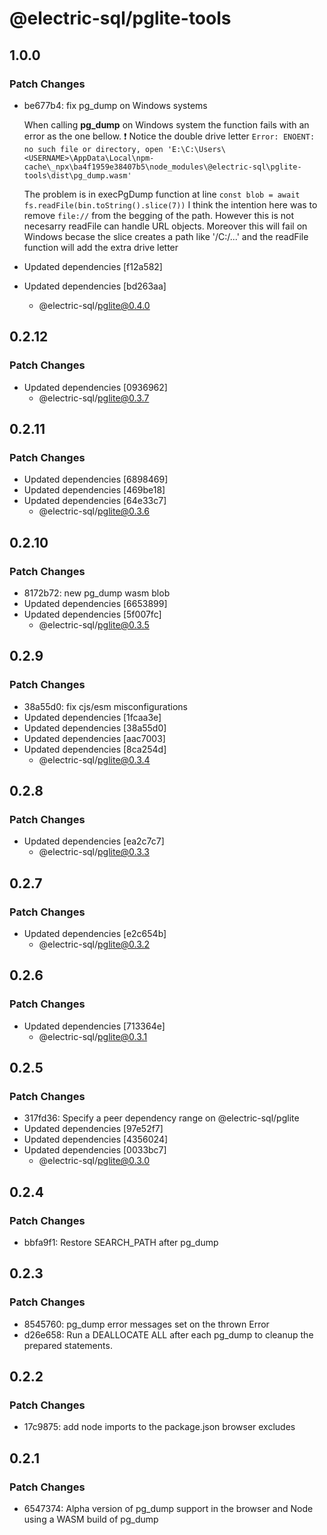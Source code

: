 # @electric-sql/pglite-tools

## 1.0.0

### Patch Changes

- be677b4: fix pg_dump on Windows systems

  When calling **pg_dump** on Windows system the function fails with an error as the one bellow.
  ❗ Notice the double drive letter
  `Error: ENOENT: no such file or directory, open 'E:\C:\Users\<USERNAME>\AppData\Local\npm-cache\_npx\ba4f1959e38407b5\node_modules\@electric-sql\pglite-tools\dist\pg_dump.wasm'`

  The problem is in execPgDump function at line
  `const blob = await fs.readFile(bin.toString().slice(7))`
  I think the intention here was to remove `file://` from the begging of the path. However this is not necesarry readFile can handle URL objects.
  Moreover this will fail on Windows becase the slice creates a path like '/C:/<USERNAME>...' and the readFile function will add the extra drive letter

- Updated dependencies [f12a582]
- Updated dependencies [bd263aa]
  - @electric-sql/pglite@0.4.0

## 0.2.12

### Patch Changes

- Updated dependencies [0936962]
  - @electric-sql/pglite@0.3.7

## 0.2.11

### Patch Changes

- Updated dependencies [6898469]
- Updated dependencies [469be18]
- Updated dependencies [64e33c7]
  - @electric-sql/pglite@0.3.6

## 0.2.10

### Patch Changes

- 8172b72: new pg_dump wasm blob
- Updated dependencies [6653899]
- Updated dependencies [5f007fc]
  - @electric-sql/pglite@0.3.5

## 0.2.9

### Patch Changes

- 38a55d0: fix cjs/esm misconfigurations
- Updated dependencies [1fcaa3e]
- Updated dependencies [38a55d0]
- Updated dependencies [aac7003]
- Updated dependencies [8ca254d]
  - @electric-sql/pglite@0.3.4

## 0.2.8

### Patch Changes

- Updated dependencies [ea2c7c7]
  - @electric-sql/pglite@0.3.3

## 0.2.7

### Patch Changes

- Updated dependencies [e2c654b]
  - @electric-sql/pglite@0.3.2

## 0.2.6

### Patch Changes

- Updated dependencies [713364e]
  - @electric-sql/pglite@0.3.1

## 0.2.5

### Patch Changes

- 317fd36: Specify a peer dependency range on @electric-sql/pglite
- Updated dependencies [97e52f7]
- Updated dependencies [4356024]
- Updated dependencies [0033bc7]
  - @electric-sql/pglite@0.3.0

## 0.2.4

### Patch Changes

- bbfa9f1: Restore SEARCH_PATH after pg_dump

## 0.2.3

### Patch Changes

- 8545760: pg_dump error messages set on the thrown Error
- d26e658: Run a DEALLOCATE ALL after each pg_dump to cleanup the prepared statements.

## 0.2.2

### Patch Changes

- 17c9875: add node imports to the package.json browser excludes

## 0.2.1

### Patch Changes

- 6547374: Alpha version of pg_dump support in the browser and Node using a WASM build of pg_dump
